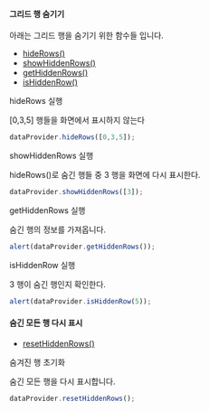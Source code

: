 #### 그리드 행 숨기기

아래는 그리드 행을 숨기기 위한 함수들 입니다.

* [hideRows()](http://help.realgrid.com/api/DataProvider/hideRows/)
* [showHiddenRows()](http://help.realgrid.com/api/DataProvider/showHiddenRows/)
* [getHiddenRows()](http://help.realgrid.com/api/DataProvider/getHiddenRows/)
* [isHiddenRow()](http://help.realgrid.com/api/DataProvider/isHiddenRow/)


<a class="btn primary small round lowercase" id="btnHideRows">hideRows 실행</a>

[0,3,5] 행들을 화면에서 표시하지 않는다

```js
dataProvider.hideRows([0,3,5]);
```


<a class="btn primary small round lowercase" id="btnShowHiddenRows">showHiddenRows 실행</a>

hideRows()로 숨긴 행들 중  3 행을 화면에 다시 표시한다.

```js
dataProvider.showHiddenRows([3]);
```

<a class="btn primary small round lowercase" id="btnGetHiddenRows">getHiddenRows 실행</a>

숨긴 행의 정보를 가져옵니다.

```js
alert(dataProvider.getHiddenRows());
```

<a class="btn primary small round lowercase" id="btnIsHiddenRow">isHiddenRow 실행</a>

3 행이 숨긴 행인지 확인한다.

```js
alert(dataProvider.isHiddenRow(5));
```

#### 숨긴 모든 행 다시 표시

* [resetHiddenRows()](http://help.realgrid.com/api/DataProvider/resetHiddenRows/)

<a class="btn primary small round lowercase" id="btnResetHiddenRows">숨겨진 행 초기화</a>

숨긴 모든 행을 다시 표시합니다.

```js
dataProvider.resetHiddenRows();
```

<script>
    $('#btnHideRows').click(function() {
    	dataProvider.hideRows([0,3,5]);
    });

    $('#btnShowHiddenRows').click(function() {
    	dataProvider.showHiddenRows([3]);
    });

    $('#btnGetHiddenRows').click(function() {
    	alert(dataProvider.getHiddenRows());
    });

    $('#btnIsHiddenRow').click(function() {
    	alert(dataProvider.isHiddenRow(5));
    });

    $('#btnResetHiddenRows').click(function() {
    	dataProvider.resetHiddenRows();
    });
</script>